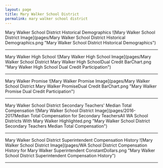 ```yaml
---
layout: page
title: Mary Walker School District
permalink: mary walker school district
---
```



Mary Walker School District Historical Demographics
![Mary Walker School District Image](pages/Mary Walker School District Historical Demographics.png "Mary Walker School District Historical Demographics")

___

Mary Walker High School
![Mary Walker High School Image](pages/Mary Walker School District Mary Walker High SchoolDual Credit BarChart.png "Mary Walker High School Dual Credit Participation")

___

Mary Walker Promise
![Mary Walker Promise Image](pages/Mary Walker School District Mary Walker PromiseDual Credit BarChart.png "Mary Walker Promise Dual Credit Participation")

___

Mary Walker School District Secondary Teachers' Median Total Compensation
![Mary Walker School District Image](pages/2016-2017Median Total Compensation for Secondary TeachersAll WA School Districts With Mary Walker Highlighted.png "Mary Walker School District Secondary Teachers Median Total Compensation")

___

Mary Walker School District Superintendent Compensation History
![Mary Walker School District Image](pages/WA School District Compensation History for Mary Walker Superintendent ConstantDollars.png "Mary Walker School District Superintendent Compensation History")

___

